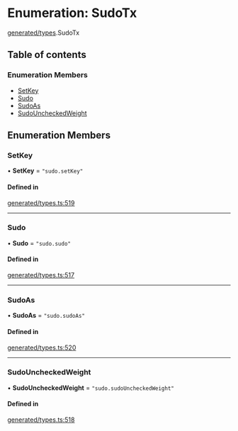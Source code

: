 # Enumeration: SudoTx

[generated/types](../wiki/generated.types).SudoTx

## Table of contents

### Enumeration Members

- [SetKey](../wiki/generated.types.SudoTx#setkey)
- [Sudo](../wiki/generated.types.SudoTx#sudo)
- [SudoAs](../wiki/generated.types.SudoTx#sudoas)
- [SudoUncheckedWeight](../wiki/generated.types.SudoTx#sudouncheckedweight)

## Enumeration Members

### SetKey

• **SetKey** = ``"sudo.setKey"``

#### Defined in

[generated/types.ts:519](https://github.com/PolymeshAssociation/polymesh-sdk/blob/9a8715021/src/generated/types.ts#L519)

___

### Sudo

• **Sudo** = ``"sudo.sudo"``

#### Defined in

[generated/types.ts:517](https://github.com/PolymeshAssociation/polymesh-sdk/blob/9a8715021/src/generated/types.ts#L517)

___

### SudoAs

• **SudoAs** = ``"sudo.sudoAs"``

#### Defined in

[generated/types.ts:520](https://github.com/PolymeshAssociation/polymesh-sdk/blob/9a8715021/src/generated/types.ts#L520)

___

### SudoUncheckedWeight

• **SudoUncheckedWeight** = ``"sudo.sudoUncheckedWeight"``

#### Defined in

[generated/types.ts:518](https://github.com/PolymeshAssociation/polymesh-sdk/blob/9a8715021/src/generated/types.ts#L518)
